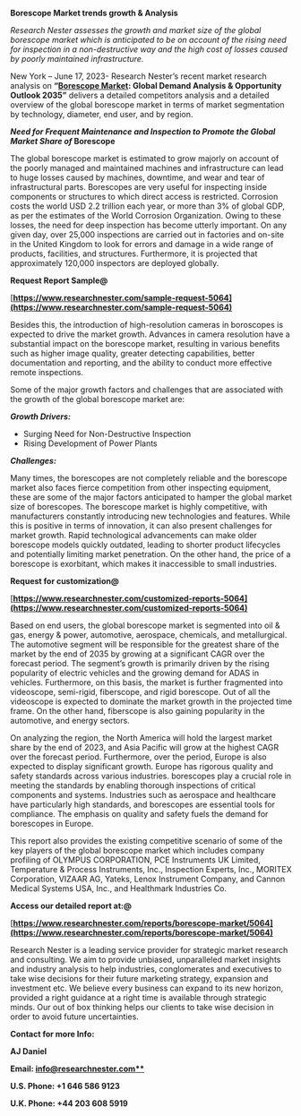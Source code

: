 ﻿**Borescope Market trends growth & Analysis**

*Research Nester assesses the growth and market size of the global borescope market which is anticipated to be on account of the rising need for inspection in a non-destructive way and the high cost of losses caused by poorly maintained infrastructure.*

New York – June 17, 2023- Research Nester’s recent market research analysis on **“[Borescope Market](https://www.researchnester.com/reports/borescope-market/5064): Global Demand Analysis & Opportunity Outlook 2035”** delivers a detailed competitors analysis and a detailed overview of the global borescope market in terms of market segmentation by technology, diameter, end user, and by region. 

***Need for Frequent Maintenance and Inspection to Promote the Global Market Share of* Borescope**

The global borescope market is estimated to grow majorly on account of the poorly managed and maintained machines and infrastructure can lead to huge losses caused by machines, downtime, and wear and tear of infrastructural parts. Borescopes are very useful for inspecting inside components or structures to which direct access is restricted. Corrosion costs the world USD 2.2 trillion each year, or more than 3% of global GDP, as per the estimates of the World Corrosion Organization. Owing to these losses, the need for deep inspection has become utterly important. On any given day, over 25,000 inspections are carried out in factories and on-site in the United Kingdom to look for errors and damage in a wide range of products, facilities, and structures. Furthermore, it is projected that approximately 120,000 inspectors are deployed globally. 

**Request Report Sample@**

[**https://www.researchnester.com/sample-request-5064](https://www.researchnester.com/sample-request-5064)** 

Besides this, the introduction of high-resolution cameras in boroscopes is expected to drive the market growth. Advances in camera resolution have a substantial impact on the borescope market, resulting in various benefits such as higher image quality, greater detecting capabilities, better documentation and reporting, and the ability to conduct more effective remote inspections.

Some of the major growth factors and challenges that are associated with the growth of the global borescope market are:

***Growth Drivers:***

- Surging Need for Non-Destructive Inspection
- Rising Development of Power Plants

***Challenges:***

Many times, the borescopes are not completely reliable and the borescope market also faces fierce competition from other inspecting equipment, these are some of the major factors anticipated to hamper the global market size of borescopes. The borescope market is highly competitive, with manufacturers constantly introducing new technologies and features. While this is positive in terms of innovation, it can also present challenges for market growth. Rapid technological advancements can make older borescope models quickly outdated, leading to shorter product lifecycles and potentially limiting market penetration. On the other hand, the price of a borescope is exorbitant, which makes it inaccessible to small industries. 

**Request for customization@**

[**https://www.researchnester.com/customized-reports-5064](https://www.researchnester.com/customized-reports-5064)** 

Based on end users, the global borescope market is segmented into oil & gas, energy & power, automotive, aerospace, chemicals, and metallurgical. The automotive segment will be responsible for the greatest share of the market by the end of 2035 by growing at a significant CAGR over the forecast period. The segment’s growth is primarily driven by the rising popularity of electric vehicles and the growing demand for ADAS in vehicles. Furthermore, on this basis, the market is further fragmented into videoscope, semi-rigid, fiberscope, and rigid borescope. Out of all the videoscope is expected to dominate the market growth in the projected time frame. On the other hand, fiberscope is also gaining popularity in the automotive, and energy sectors. 

On analyzing the region, the North America will hold the largest market share by the end of 2023, and Asia Pacific will grow at the highest CAGR over the forecast period. Furthermore, over the period, Europe is also expected to display significant growth. Europe has rigorous quality and safety standards across various industries. borescopes play a crucial role in meeting the standards by enabling thorough inspections of critical components and systems. Industries such as aerospace and healthcare have particularly high standards, and borescopes are essential tools for compliance. The emphasis on quality and safety fuels the demand for borescopes in Europe. 

This report also provides the existing competitive scenario of some of the key players of the global borescope market which includes company profiling of OLYMPUS CORPORATION, PCE Instruments UK Limited, Temperature & Process Instruments, Inc., Inspection Experts, Inc., MORITEX Corporation, VIZAAR AG, Yateks, Lenox Instrument Company, and Cannon Medical Systems USA, Inc., and Healthmark Industries Co.

**Access our detailed report at:@** 

[**https://www.researchnester.com/reports/borescope-market/5064](https://www.researchnester.com/reports/borescope-market/5064)** 

Research Nester is a leading service provider for strategic market research and consulting. We aim to provide unbiased, unparalleled market insights and industry analysis to help industries, conglomerates and executives to take wise decisions for their future marketing strategy, expansion and investment etc. We believe every business can expand to its new horizon, provided a right guidance at a right time is available through strategic minds. Our out of box thinking helps our clients to take wise decision in order to avoid future uncertainties.

**Contact for more Info:**

**AJ Daniel**

**Email: [info@researchnester.com**](mailto:info@researchnester.com)**

**U.S. Phone: +1 646 586 9123** 

**U.K. Phone: +44 203 608 5919**


